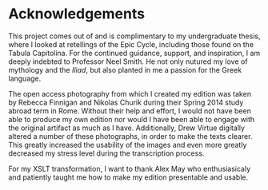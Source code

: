 # Acknowledgements

This project comes out of and is complimentary to my undergraduate thesis, where I looked at retellings of the Epic Cycle, including those found on the Tabula Capitolina. For the continued guidance, support, and inspiration, I am deeply indebted to Professor Neel Smith. He not only nutured my love of mythology and the *Iliad*, but also planted in me a passion for the Greek language. 

The open access photography from which I created my edition was taken by Rebecca Finnigan and Nikolas Churik during their Spring 2014 study abroad term in Rome. Without their help and effort, I would not have been able to produce my own edition nor would I have been able to engage with the original artifact as much as I have. Additionally, Drew Virtue digitally altered a number of these photographs, in order to make the texts clearer. This greatly increased the usability of the images and even more greatly decreased my stress level during the transcription process. 

For my XSLT transformation, I want to thank Alex May  who enthusiasicaly and patiently taught me how to make my edition presentable and usable. 
